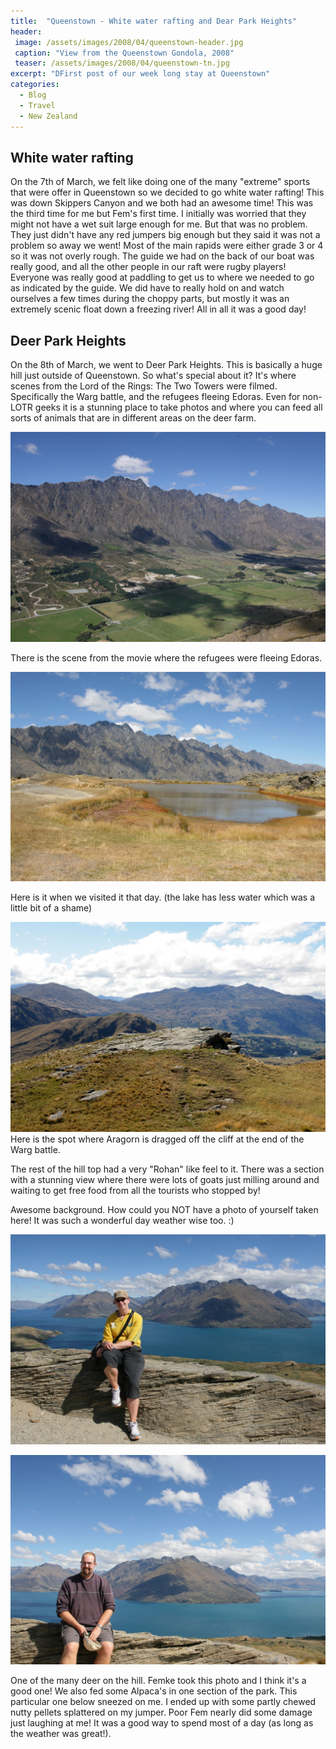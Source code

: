 ```yaml
---
title:  "Queenstown - White water rafting and Dear Park Heights"
header:
 image: /assets/images/2008/04/queenstown-header.jpg
 caption: "View from the Queenstown Gondola, 2008"
 teaser: /assets/images/2008/04/queenstown-tn.jpg
excerpt: "DFirst post of our week long stay at Queenstown"
categories: 
  - Blog
  - Travel
  - New Zealand
---
```


## White water rafting
On the 7th of March, we felt like doing one of the many "extreme" sports that were offer in Queenstown so we decided to go white water rafting!
This was down Skippers Canyon and we both had an awesome time! This was the third time for me but Fem's first time. I initially was worried that they might not have a wet suit large enough for me. But that was no problem. They just didn't have any red jumpers big enough but they said it was not a problem so away we went!
Most of the main rapids were either grade 3 or 4 so it was not overly rough. The guide we had on the back of our boat was really good, and all the other people in our raft were rugby players!
Everyone was really good at paddling to get us to where we needed to go as indicated by the guide. We did have to really hold on and watch ourselves a few times during the choppy parts, but mostly it was an extremely scenic float down a freezing river! All in all it was a good day!

## Deer Park Heights
On the 8th of March, we went to Deer Park Heights. This is basically a huge hill just outside of Queenstown. So what's special about it? It's where scenes from the Lord of the Rings: The Two Towers were filmed. Specifically the Warg battle, and the refugees fleeing Edoras. Even for non-LOTR geeks it is a stunning place to take photos and where you can feed all sorts of animals that are in different areas on the deer farm.

![Stunning view](/assets/images/smugmug/IMG_6578.jpg)

There is the scene from the movie where the refugees were fleeing Edoras.

![The scene where they flee Edoras](/assets/images/smugmug/IMG_6599.jpg)

Here is it when we visited it that day. (the lake has less water which was a little bit of a shame)

![Where Arragon was dragged off the cliff](/assets/images/smugmug/IMG_6665.jpg)
Here is the spot where Aragorn is dragged off the cliff at the end of the Warg battle.


The rest of the hill top had a very "Rohan" like feel to it.
There was a section with a stunning view where there were lots of goats just milling around and waiting to get free food from all the tourists who stopped by!

Awesome background. How could you NOT have a photo of yourself taken here! It was such a wonderful day weather wise too. :)

![Femke with great backdrop](/assets/images/smugmug/IMG_6627.jpg)

![Matt with great backdrop](/assets/images/smugmug/IMG_6628.jpg)

One of the many deer on the hill. Femke took this photo and I think it's a good one!
We also fed some Alpaca's in one section of the park. This particular one below sneezed on me. I ended up with some partly chewed nutty pellets splattered on my jumper. Poor Fem nearly did some damage just laughing at me!
It was a good way to spend most of a day (as long as the weather was great!).

